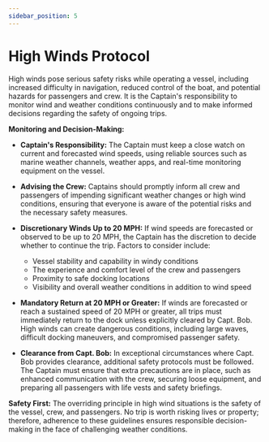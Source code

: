 ```yaml
---
sidebar_position: 5
---
```

# High Winds Protocol

High winds pose serious safety risks while operating a vessel, including increased difficulty in navigation, reduced control of the boat, and potential hazards for passengers and crew. It is the Captain's responsibility to monitor wind and weather conditions continuously and to make informed decisions regarding the safety of ongoing trips. 

**Monitoring and Decision-Making:**

- **Captain's Responsibility:** The Captain must keep a close watch on current and forecasted wind speeds, using reliable sources such as marine weather channels, weather apps, and real-time monitoring equipment on the vessel.

- **Advising the Crew:** Captains should promptly inform all crew and passengers of impending significant weather changes or high wind conditions, ensuring that everyone is aware of the potential risks and the necessary safety measures.

- **Discretionary Winds Up to 20 MPH:** If wind speeds are forecasted or observed to be up to 20 MPH, the Captain has the discretion to decide whether to continue the trip. Factors to consider include:
  - Vessel stability and capability in windy conditions
  - The experience and comfort level of the crew and passengers
  - Proximity to safe docking locations
  - Visibility and overall weather conditions in addition to wind speed

- **Mandatory Return at 20 MPH or Greater:** If winds are forecasted or reach a sustained speed of 20 MPH or greater, all trips must immediately return to the dock unless explicitly cleared by Capt. Bob. High winds can create dangerous conditions, including large waves, difficult docking maneuvers, and compromised passenger safety.

- **Clearance from Capt. Bob:** In exceptional circumstances where Capt. Bob provides clearance, additional safety protocols must be followed. The Captain must ensure that extra precautions are in place, such as enhanced communication with the crew, securing loose equipment, and preparing all passengers with life vests and safety briefings.

**Safety First:** The overriding principle in high wind situations is the safety of the vessel, crew, and passengers. No trip is worth risking lives or property; therefore, adherence to these guidelines ensures responsible decision-making in the face of challenging weather conditions.
